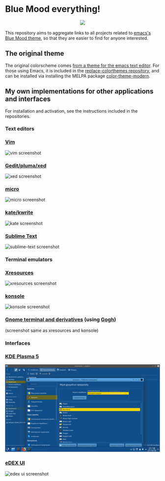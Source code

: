 # Blue Mood everything!
<p align="center"><img src="https://avatars3.githubusercontent.com/u/48550867"></p>

This repository aims to aggregate links to all projects related to [emacs's Blue Mood theme](https://emacsthemes.com/themes/blue-mood-theme.html), so that they are easier to find for anyone interested.

## The original theme

The original colorscheme comes [from a theme for the emacs text editor](https://emacsthemes.com/themes/blue-mood-theme.html). For those using Emacs, it is included in the [replace-colorthemes repository](https://github.com/emacs-jp/replace-colorthemes), and can be installed via installing the MELPA package [color-theme-modern](http://melpa.org/#/color-theme-modern).

## My own implementations for other applications and interfaces
For installation and activation, see the instructions included in the repositories.

### Text editors

### [Vim](https://github.com/lmintmate/blue-mood-vim)
![vim screenshot](https://raw.githubusercontent.com/lmintmate/blue-mood-vim/master/screenshot.png)
### [Gedit/pluma/xed](https://github.com/lmintmate/blue-mood-gedit)
![xed screenshot](https://raw.githubusercontent.com/lmintmate/blue-mood-gedit/master/screenshot.png)
### [micro](https://github.com/lmintmate/blue-mood-micro)
![micro screenshot](https://raw.githubusercontent.com/lmintmate/blue-mood-micro/master/screenshot.png)
### [kate/kwrite](https://github.com/lmintmate/blue-mood-kate)
![kate screenshot](https://raw.githubusercontent.com/lmintmate/blue-mood-kate/master/screenshot.png)
### [Sublime Text](https://github.com/lmintmate/blue-mood-sublime)
![sublime-text screenshot](https://raw.githubusercontent.com/lmintmate/blue-mood-sublime/master/screenshot.png)

### Terminal emulators

### [Xresources](https://github.com/lmintmate/blue-mood-xresources)
![xresources screenshot](https://raw.githubusercontent.com/lmintmate/blue-mood-xresources/master/screenshot.png)
### [konsole](https://github.com/lmintmate/blue-mood-konsole)
![konsole screenshot](https://raw.githubusercontent.com/lmintmate/blue-mood-konsole/master/screenshot.png)
### [Gnome terminal and derivatives](https://gist.github.com/lmintmate/176a3c1b322726fbad7da6b1c60fe014) (using [Gogh](https://github.com/Mayccoll/Gogh))
(screenshot same as xresources and konsole)

### Interfaces

### [KDE Plasma 5](https://gitlab.com/lmintmate/blue-mood-kde-color-scheme)
![kde plasma screenshot](screenshots/kde-color-scheme-screenshot.png)
### [eDEX UI](https://github.com/lmintmate/blue-mood-edex-ui)
![edex ui screenshot](https://raw.githubusercontent.com/lmintmate/blue-mood-edex-ui/master/blue-mood-edex-screenshot.png)
